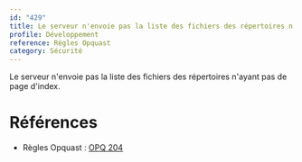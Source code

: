 ```yaml
---
id: "429"
title: Le serveur n'envoie pas la liste des fichiers des répertoires n'ayant pas de page d'index.
profile: Développement
reference: Règles Opquast
category: Sécurité
---
```


Le serveur n'envoie pas la liste des fichiers des répertoires n'ayant pas de page d'index.

# Références

*   Règles Opquast : [OPQ 204](https://checklists.opquast.com/fr/assurance-qualite-web/le-serveur-nenvoie-pas-la-liste-des-fichiers-des-repertoires-nayant-pas-de-page-dindex)
